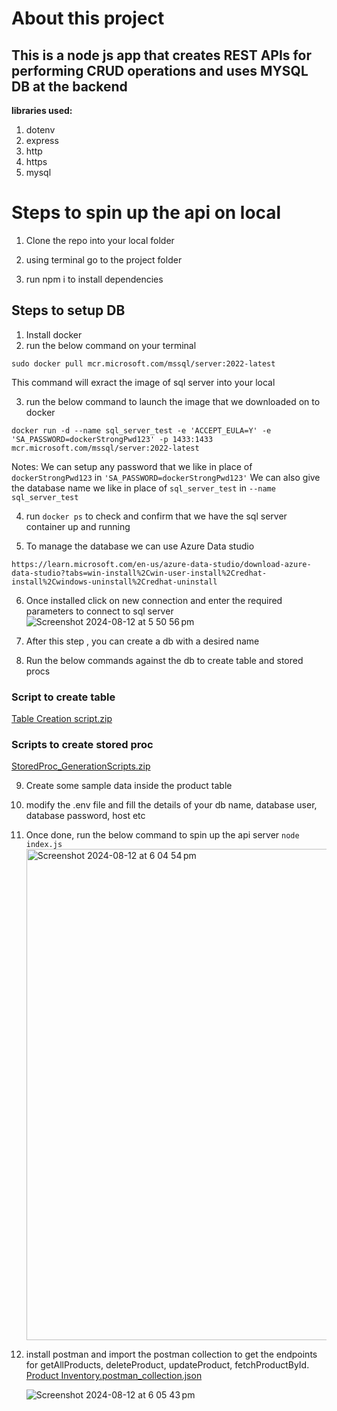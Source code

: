 <h1>About this project</h1>
<h2>This is a node js app that creates REST APIs for performing CRUD operations and uses MYSQL DB at the backend</h2>

**libraries used:**
1. dotenv
2. express
3. http
4. https
5. mysql


<h1>Steps to spin up the api on local</h1>

1. Clone the repo into your local folder

2. using terminal go to the project folder

3. run npm i to install dependencies


<h2>Steps to setup DB</h2>

1. Install docker
2. run the below command on your terminal

`sudo docker pull mcr.microsoft.com/mssql/server:2022-latest`

This command will exract the image of sql server into your local

3. run the below command to launch the image that we downloaded on to docker

`docker run -d --name sql_server_test -e 'ACCEPT_EULA=Y' -e 'SA_PASSWORD=dockerStrongPwd123' -p 1433:1433 mcr.microsoft.com/mssql/server:2022-latest`

Notes: We can setup any password that we like in place of `dockerStrongPwd123` in  `'SA_PASSWORD=dockerStrongPwd123'`
       We can also give the database name we like in place of `sql_server_test` in `--name sql_server_test`

4. run `docker ps` to check and confirm that we have the sql server container up and running

5. To manage the database we can use Azure Data studio

`https://learn.microsoft.com/en-us/azure-data-studio/download-azure-data-studio?tabs=win-install%2Cwin-user-install%2Credhat-install%2Cwindows-uninstall%2Credhat-uninstall`

6. Once installed click on new connection and enter the required parameters to connect to sql server
   ![Screenshot 2024-08-12 at 5 50 56 pm](https://github.com/user-attachments/assets/21a86679-92d9-4df5-b7ec-65cdaa46320b)


7. After this step , you can create a db with a desired name

8. Run the below commands against the db to create table and stored procs


<h3>Script to create table</h3>

[Table Creation script.zip](https://github.com/user-attachments/files/16578832/Table.Creation.script.zip)

<h3>Scripts to create stored proc</h3>

[StoredProc_GenerationScripts.zip](https://github.com/user-attachments/files/16578837/StoredProc_GenerationScripts.zip)

9. Create some sample data inside the product table
10. modify the .env file and fill the details of your db name, database user, database password, host etc
11. Once done, run the below command to spin up the api server
    `node index.js`
    <img width="786" alt="Screenshot 2024-08-12 at 6 04 54 pm" src="https://github.com/user-attachments/assets/63d52bd4-481f-4693-933c-a4a2be6f6f61">

13. install postman and import the postman collection to get the endpoints for getAllProducts, deleteProduct, updateProduct, fetchProductById.
    [Product Inventory.postman_collection.json](https://github.com/user-attachments/files/16577585/Product.Inventory.postman_collection.json)

    ![Screenshot 2024-08-12 at 6 05 43 pm](https://github.com/user-attachments/assets/75ab65b9-b247-4365-b83a-0f81a48438b0)

